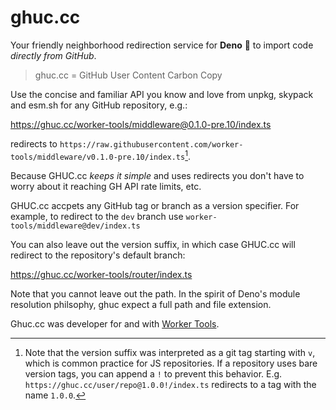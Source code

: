 # ghuc.cc
Your friendly neighborhood redirection service for **Deno** 🦕 to import code _directly from GitHub_.

> ghuc.cc = GitHub User Content Carbon Copy

Use the concise and familiar API you know and love from unpkg, skypack and esm.sh for any GitHub repository, e.g.:

<https://ghuc.cc/worker-tools/middleware@0.1.0-pre.10/index.ts>

redirects to `https://raw.githubusercontent.com/worker-tools/middleware/v0.1.0-pre.10/index.ts`[^1]. 

Because GHUC.cc _keeps it simple_ and uses redirects you don't have to worry about it reaching GH API rate limits, etc.

GHUC.cc accpets any GitHub tag or branch as a version specifier. For example, to redirect to the `dev` branch use `worker-tools/middleware@dev/index.ts`

You can also leave out the version suffix, in which case GHUC.cc will redirect to the repository's default branch:

<https://ghuc.cc/worker-tools/router/index.ts>

Note that you cannot leave out the path. In the spirit of Deno's module resolution philsophy, 
ghuc expect a full path and file extension.

Ghuc.cc was developer for and with [Worker Tools](https://workers.tools).

[^1]: Note that the version suffix was interpreted as a git tag starting with `v`, which is common practice for JS repositories.
If a repository uses bare version tags, you can append a `!` to prevent this behavior.
E.g. `https://ghuc.cc/user/repo@1.0.0!/index.ts` redirects to a tag with the name `1.0.0`.
